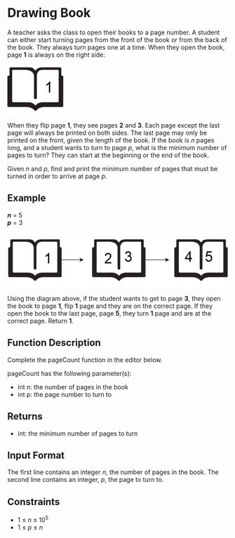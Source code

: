 # Drawing Book

A teacher asks the class to open their books to a page number. A student can either start turning pages from the front of the book or from the back of the book. They always turn pages one at a time. When they open the book, page **1** is always on the right side:

![image](./assets/start.png)

When they flip page **1**, they see pages **2** and **3**. Each page except the last page will always be printed on both sides. The last page may only be printed on the front, given the length of the book. If the book is *n* pages long, and a student wants to turn to page *p*, what is the minimum number of pages to turn? They can start at the beginning or the end of the book.

Given *n* and *p*, find and print the minimum number of pages that must be turned in order to arrive at page *p*.

## Example

***n*** = 5  
***p*** = 3

![Figure](./assets/sequence.png)

Using the diagram above, if the student wants to get to page **3**, they open the book to page **1**, flip **1** page and they are on the correct page. If they open the book to the last page, page **5**, they turn **1** page and are at the correct page. Return **1**.

## Function Description

Complete the pageCount function in the editor below.

pageCount has the following parameter(s):

* int n: the number of pages in the book
* int p: the page number to turn to

## Returns

* int: the minimum number of pages to turn

## Input Format

The first line contains an integer *n*, the number of pages in the book.
The second line contains an integer, *p*, the page to turn to.

## Constraints

* 1 ≤ *n* ≤ 10<sup>5</sup>
* 1 ≤ *p* ≤ *n*